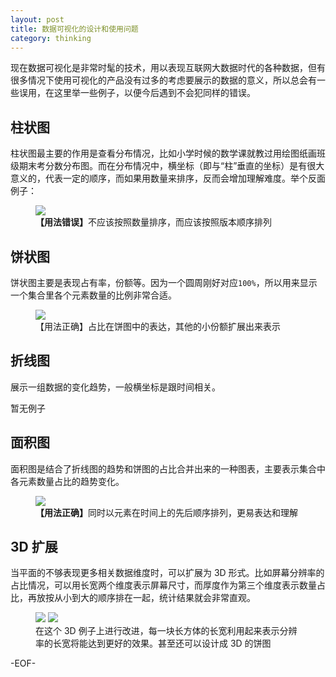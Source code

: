 ```yaml
---
layout: post
title: 数据可视化的设计和使用问题
category: thinking
---
```


现在数据可视化是非常时髦的技术，用以表现互联网大数据时代的各种数据，但有很多情况下使用可视化的产品没有过多的考虑要展示的数据的意义，所以总会有一些误用，在这里举一些例子，以便今后遇到不会犯同样的错误。

柱状图
----------

柱状图最主要的作用是查看分布情况，比如小学时候的数学课就教过用绘图纸画班级期末考分数分布图。而在分布情况中，横坐标（即与“柱”垂直的坐标）是有很大意义的，代表一定的顺序，而如果用数量来排序，反而会增加理解难度。举个反面例子：

<figure>
    <img src="http://mbed.qiniudn.com/yanjunyi.com/img/data-visualization-design-and-usage/umindex-android-version.jpg" />
    <figcaption><strong>【用法错误】</strong>不应该按照数量排序，而应该按照版本顺序排列</figcaption>
</figure>

饼状图
----------

饼状图主要是表现占有率，份额等。因为一个圆周刚好对应`100%`，所以用来显示一个集合里各个元素数量的比例非常合适。

<figure>
    <img src="http://mbed.qiniudn.com/yanjunyi.com/img/data-visualization-design-and-usage/umindex-social-sharing.jpg" />
    <figcaption>【用法正确】占比在饼图中的表达，其他的小份额扩展出来表示</figcaption>
</figure>

折线图
----------

展示一组数据的变化趋势，一般横坐标是跟时间相关。

暂无例子

面积图
----------

面积图是结合了折线图的趋势和饼图的占比合并出来的一种图表，主要表示集合中各元素数量占比的趋势变化。

<figure>
    <img src="http://mbed.qiniudn.com/yanjunyi.com/img/data-visualization-design-and-usage/umindex-ios-version.jpg" />
    <figcaption><strong>【用法正确】</strong>同时以元素在时间上的先后顺序排列，更易表达和理解</figcaption>
</figure>

3D 扩展
----------

当平面的不够表现更多相关数据维度时，可以扩展为 3D 形式。比如屏幕分辨率的占比情况，可以用长宽两个维度表示屏幕尺寸，而厚度作为第三个维度表示数量占比，再放按从小到大的顺序排在一起，统计结果就会非常直观。

<figure>
    <img src="http://mbed.qiniudn.com/yanjunyi.com/img/data-visualization-design-and-usage/baidu-tongji-resolution.jpg" />
    <img src="http://mbed.qiniudn.com/yanjunyi.com/img/data-visualization-design-and-usage/baidu-tongji-browser.jpg" />
    <figcaption>在这个 3D 例子上进行改进，每一块长方体的长宽利用起来表示分辨率的长宽将能达到更好的效果。甚至还可以设计成 3D 的饼图</figcaption>
</figure>

-EOF-
